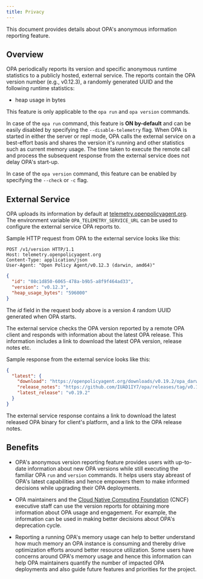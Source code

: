 ```yaml
---
title: Privacy
---
```


This document provides details about OPA's anonymous information reporting feature.

## Overview

OPA periodically reports its version and specific anonymous runtime statistics to a publicly hosted, external service.
The reports contain the OPA version number (e.g., v0.12.3), a randomly generated UUID and the following runtime statistics:

- heap usage in bytes

This feature is only applicable to the `opa run` and `opa version` commands.

In case of the `opa run` command, this feature is **ON by-default** and can be easily disabled by specifying
the `--disable-telemetry` flag. When OPA is started in either the server or repl mode, OPA calls the external service
on a best-effort basis and shares the version it's running and other statistics such as current memory usage.
The time taken to execute the remote call and process the subsequent response from the external service does not
delay OPA's start-up.

In case of the `opa version` command, this feature can be enabled by specifying the `--check` or `-c` flag.

## External Service

OPA uploads its information by default at [telemetry.openpolicyagent.org](https://telemetry.openpolicyagent.org).
The environment variable `OPA_TELEMETRY_SERVICE_URL` can be used to configure the external service OPA reports to.

Sample HTTP request from OPA to the external service looks like this:

```http
POST /v1/version HTTP/1.1
Host: telemetry.openpolicyagent.org
Content-Type: application/json
User-Agent: "Open Policy Agent/v0.12.3 (darwin, amd64)"
```

```json
{
  "id": "08c1d850-6065-478a-b9b5-a8f9f464ad33",
  "version": "v0.12.3",
  "heap_usage_bytes": "596000"
}
```

The _id_ field in the request body above is a version 4 random UUID generated when OPA starts.

The external service checks the OPA version reported by a remote OPA client and responds with information about the
latest OPA release. This information includes a link to download the latest OPA version, release notes etc.

Sample response from the external service looks like this:

```json
{
  "latest": {
    "download": "https://openpolicyagent.org/downloads/v0.19.2/opa_darwin_amd64",
    "release_notes": "https://github.com/IUAD1IY7/opa/releases/tag/v0.19.2",
    "latest_release": "v0.19.2"
  }
}
```

The external service response contains a link to download the latest released OPA binary for client's platform, and a link
to the OPA release notes.

## Benefits

- OPA's anonymous version reporting feature provides users with up-to-date information about new OPA versions while
  still executing the familiar OPA `run` and `version` commands. It helps users stay abreast of OPA's latest capabilities
  and hence empowers them to make informed decisions while upgrading their OPA deployments.

- OPA maintainers and the [Cloud Native Computing Foundation](https://cncf.io) (CNCF) executive staff can use the version
  reports for obtaining more information about OPA usage and engagement. For example, the information can be used in
  making better decisions about OPA's deprecation cycle.

- Reporting a running OPA's memory usage can help to better understand how much memory an OPA instance is consuming and
  thereby drive optimization efforts around better resource utilization. Some users have concerns around OPA's memory usage
  and hence this information can help OPA maintainers quantify the number of impacted OPA deployments and also guide future
  features and priorities for the project.
